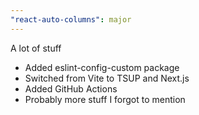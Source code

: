 ```yaml
---
"react-auto-columns": major
---
```


A lot of stuff

- Added eslint-config-custom package
- Switched from Vite to TSUP and Next.js
- Added GitHub Actions
- Probably more stuff I forgot to mention
